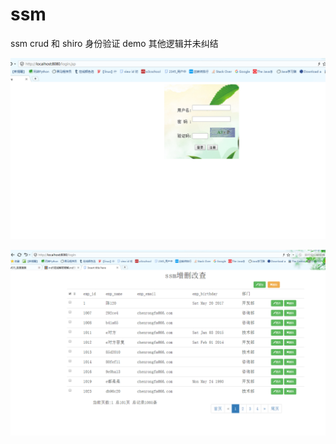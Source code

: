 # ssm
ssm crud 和 shiro 身份验证 demo 其他逻辑并未纠结

![](https://github.com/chenrongfa/ssm/raw/master/login.png)


![](https://github.com/chenrongfa/ssm/raw/master/crud.png)
